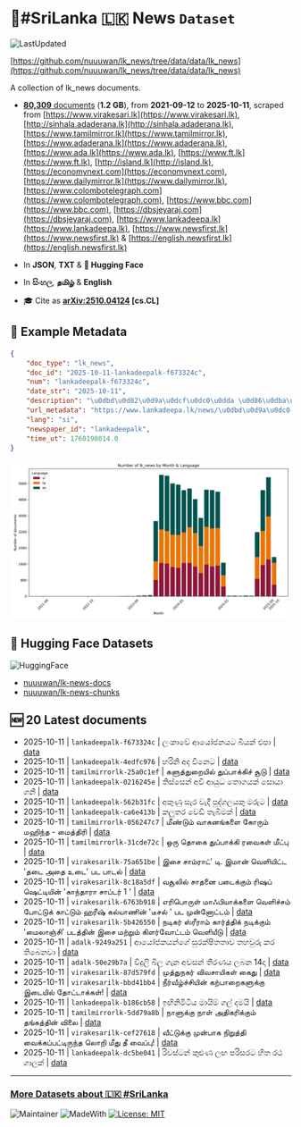 # 📄#SriLanka 🇱🇰 News `Dataset`

![LastUpdated](https://img.shields.io/badge/last_updated-2025--10--11_23:13:45-green)

[https://github.com/nuuuwan/lk_news/tree/data/data/lk_news](https://github.com/nuuuwan/lk_news/tree/data/data/lk_news)

A collection of lk_news documents.

- [**80,309** documents](https://github.com/nuuuwan/lk_news/tree/data/data/lk_news) (**1.2 GB**), from **2021-09-12** to **2025-10-11**, scraped from [https://www.virakesari.lk](https://www.virakesari.lk), [http://sinhala.adaderana.lk](http://sinhala.adaderana.lk), [https://www.tamilmirror.lk](https://www.tamilmirror.lk), [https://www.adaderana.lk](https://www.adaderana.lk), [https://www.ada.lk](https://www.ada.lk), [https://www.ft.lk](https://www.ft.lk), [http://island.lk](http://island.lk), [https://economynext.com](https://economynext.com), [https://www.dailymirror.lk](https://www.dailymirror.lk), [https://www.colombotelegraph.com](https://www.colombotelegraph.com), [https://www.bbc.com](https://www.bbc.com), [https://dbsjeyaraj.com](https://dbsjeyaraj.com), [https://www.lankadeepa.lk](https://www.lankadeepa.lk), [https://www.newsfirst.lk](https://www.newsfirst.lk) & [https://english.newsfirst.lk](https://english.newsfirst.lk)

- In **JSON**, **TXT** & **🤗 Hugging Face**

- In **සිංහල**, **தமிழ்** & **English**

- 🎓 Cite as **[arXiv:2510.04124](https://arxiv.org/abs/2510.04124) [cs.CL]**

## 📝 Example Metadata

```json
{
    "doc_type": "lk_news",
    "doc_id": "2025-10-11-lankadeepalk-f673324c",
    "num": "lankadeepalk-f673324c",
    "date_str": "2025-10-11",
    "description": "\u0dbd\u0d82\u0d9a\u0dcf\u0dc0\u0dda \u0d86\u0dba\u0ddd\u0da2\u0db1\u0dba\u0da7 \u0db6\u0dd2\u0dba\u0d9a\u0dca \u0d91\u0db4\u0dcf",
    "url_metadata": "https://www.lankadeepa.lk/news/\u0dbd\u0d9a\u0dc0-\u0d86\u0dba\u0da2\u0db1\u0dba\u0da7-\u0db6\u0dba\u0d9a-\u0d91\u0db4/101-681120",
    "lang": "si",
    "newspaper_id": "lankadeepalk",
    "time_ut": 1760198014.0
}
```

![Chart](https://raw.githubusercontent.com/nuuuwan/lk_news/refs/heads/data/data/lk_news/docs_by_month_and_lang.png)

## 🤗 Hugging Face Datasets

![HuggingFace](https://img.shields.io/badge/-HuggingFace-FDEE21?style=for-the-badge&logo=HuggingFace)

- [nuuuwan/lk-news-docs](https://huggingface.co/datasets/nuuuwan/lk-news-docs)
- [nuuuwan/lk-news-chunks](https://huggingface.co/datasets/nuuuwan/lk-news-chunks)

## 🆕 20 Latest documents

- 2025-10-11 | `lankadeepalk-f673324c` | ලංකාවේ ආයෝජනයට බියක් එපා | [data](https://github.com/nuuuwan/lk_news/tree/data/data/lk_news/2020s/2025/2025-10-11-lankadeepalk-f673324c)
- 2025-10-11 | `lankadeepalk-4edfc976` | හරිනි අද චීනෙට | [data](https://github.com/nuuuwan/lk_news/tree/data/data/lk_news/2020s/2025/2025-10-11-lankadeepalk-4edfc976)
- 2025-10-11 | `tamilmirrorlk-25a0c1ef` | களுத்துறையில் துப்பாக்கிச் சூடு | [data](https://github.com/nuuuwan/lk_news/tree/data/data/lk_news/2020s/2025/2025-10-11-tamilmirrorlk-25a0c1ef)
- 2025-10-11 | `lankadeepalk-0216245e` | තිස්සෙන් අවි ආයුධ තොගයක් සොයා ගනී | [data](https://github.com/nuuuwan/lk_news/tree/data/data/lk_news/2020s/2025/2025-10-11-lankadeepalk-0216245e)
- 2025-10-11 | `lankadeepalk-562b31fc` | අකුණු සැර වැදී පුද්ගලයකු මරුට | [data](https://github.com/nuuuwan/lk_news/tree/data/data/lk_news/2020s/2025/2025-10-11-lankadeepalk-562b31fc)
- 2025-10-11 | `lankadeepalk-ca6e413b` | කලුතර වෙඩි තැබීමක් | [data](https://github.com/nuuuwan/lk_news/tree/data/data/lk_news/2020s/2025/2025-10-11-lankadeepalk-ca6e413b)
- 2025-10-11 | `tamilmirrorlk-056247c7` | மீண்டும் வாகனங்களை கோரும் மஹிந்த - மைத்திரி | [data](https://github.com/nuuuwan/lk_news/tree/data/data/lk_news/2020s/2025/2025-10-11-tamilmirrorlk-056247c7)
- 2025-10-11 | `tamilmirrorlk-31cde72c` | ஒரு தொகை துப்பாக்கி ரவைகள் மீட்பு | [data](https://github.com/nuuuwan/lk_news/tree/data/data/lk_news/2020s/2025/2025-10-11-tamilmirrorlk-31cde72c)
- 2025-10-11 | `virakesarilk-75a651be` | இசை சாம்ராட்' டி. இமான் வெளியிட்ட 'தடை அதை உடை' பட பாடல் | [data](https://github.com/nuuuwan/lk_news/tree/data/data/lk_news/2020s/2025/2025-10-11-virakesarilk-75a651be)
- 2025-10-11 | `virakesarilk-8c18a5df` | வசூலில் சாதனை படைக்கும் ரிஷப் ஷெட்டியின் 'காந்தாரா சாப்டர் 1 ' | [data](https://github.com/nuuuwan/lk_news/tree/data/data/lk_news/2020s/2025/2025-10-11-virakesarilk-8c18a5df)
- 2025-10-11 | `virakesarilk-6763b918` | எரிபொருள் மாஃபியாக்களை வெளிச்சம் போட்டுக் காட்டும் ஹரீஷ் கல்யாணின் 'டீசல் ' பட முன்னோட்டம் | [data](https://github.com/nuuuwan/lk_news/tree/data/data/lk_news/2020s/2025/2025-10-11-virakesarilk-6763b918)
- 2025-10-11 | `virakesarilk-5b426550` | நடிகர் ஸ்ரீராம் கார்த்திக் நடிக்கும் 'மைலாஞ்சி' படத்தின் இசை மற்றும் கிளர்வோட்டம் வெளியீடு | [data](https://github.com/nuuuwan/lk_news/tree/data/data/lk_news/2020s/2025/2025-10-11-virakesarilk-5b426550)
- 2025-10-11 | `adalk-9249a251` | ආයෝජකයන්ගේ සුරක්ෂිතතාව තහවුරු කර තිබෙනවා | [data](https://github.com/nuuuwan/lk_news/tree/data/data/lk_news/2020s/2025/2025-10-11-adalk-9249a251)
- 2025-10-11 | `adalk-50e29b7a` | විදුලි බිල ගැන අවසන් තීරණය ලබන 14දා | [data](https://github.com/nuuuwan/lk_news/tree/data/data/lk_news/2020s/2025/2025-10-11-adalk-50e29b7a)
- 2025-10-11 | `virakesarilk-87d579fd` | முத்துநகர் விவசாயிகள் கைது | [data](https://github.com/nuuuwan/lk_news/tree/data/data/lk_news/2020s/2025/2025-10-11-virakesarilk-87d579fd)
- 2025-10-11 | `virakesarilk-bbd41bb4` | நீர்வீழ்ச்சியின் கற்பாறைகளுக்கு இடையில் தோட்டாக்கள்! | [data](https://github.com/nuuuwan/lk_news/tree/data/data/lk_news/2020s/2025/2025-10-11-virakesarilk-bbd41bb4)
- 2025-10-11 | `lankadeepalk-b186cb58` | ඉඟිනිමිටිය මායිම් ගල් දමයි | [data](https://github.com/nuuuwan/lk_news/tree/data/data/lk_news/2020s/2025/2025-10-11-lankadeepalk-b186cb58)
- 2025-10-11 | `tamilmirrorlk-5dd79a8b` | நாளுக்கு நாள் அதிகரிக்கும் தங்கத்தின் விலை | [data](https://github.com/nuuuwan/lk_news/tree/data/data/lk_news/2020s/2025/2025-10-11-tamilmirrorlk-5dd79a8b)
- 2025-10-11 | `virakesarilk-cef27618` | வீட்டுக்கு முன்பாக நிறுத்தி வைக்கப்பட்டிருந்த லொறி மீது தீ வைப்பு! | [data](https://github.com/nuuuwan/lk_news/tree/data/data/lk_news/2020s/2025/2025-10-11-virakesarilk-cef27618)
- 2025-10-11 | `lankadeepalk-dc5be041` | රිවස්ටන් කුළුණ ලඟ පරිසරට හිත රථ ගාලක් | [data](https://github.com/nuuuwan/lk_news/tree/data/data/lk_news/2020s/2025/2025-10-11-lankadeepalk-dc5be041)

---

### [More Datasets about 🇱🇰 #SriLanka](https://github.com/nuuuwan/lk_datasets)

![Maintainer](https://img.shields.io/badge/maintainer-nuuuwan-red)
![MadeWith](https://img.shields.io/badge/made_with-python-blue)
[![License: MIT](https://img.shields.io/badge/License-MIT-yellow.svg)](https://opensource.org/licenses/MIT)
